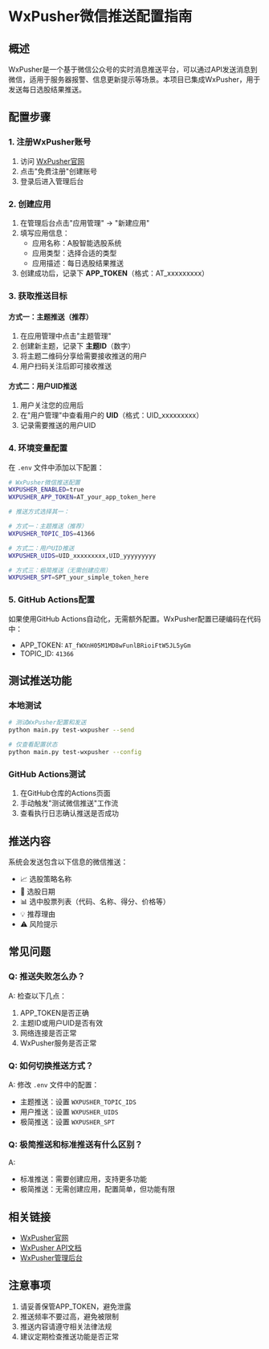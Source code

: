 # WxPusher微信推送配置指南

## 概述

WxPusher是一个基于微信公众号的实时消息推送平台，可以通过API发送消息到微信，适用于服务器报警、信息更新提示等场景。本项目已集成WxPusher，用于发送每日选股结果推送。

## 配置步骤

### 1. 注册WxPusher账号

1. 访问 [WxPusher官网](https://wxpusher.zjiecode.com/)
2. 点击"免费注册"创建账号
3. 登录后进入管理后台

### 2. 创建应用

1. 在管理后台点击"应用管理" → "新建应用"
2. 填写应用信息：
   - 应用名称：A股智能选股系统
   - 应用类型：选择合适的类型
   - 应用描述：每日选股结果推送
3. 创建成功后，记录下 **APP_TOKEN**（格式：AT_xxxxxxxxx）

### 3. 获取推送目标

#### 方式一：主题推送（推荐）
1. 在应用管理中点击"主题管理"
2. 创建新主题，记录下 **主题ID**（数字）
3. 将主题二维码分享给需要接收推送的用户
4. 用户扫码关注后即可接收推送

#### 方式二：用户UID推送
1. 用户关注您的应用后
2. 在"用户管理"中查看用户的 **UID**（格式：UID_xxxxxxxxx）
3. 记录需要推送的用户UID

### 4. 环境变量配置

在 `.env` 文件中添加以下配置：

```bash
# WxPusher微信推送配置
WXPUSHER_ENABLED=true
WXPUSHER_APP_TOKEN=AT_your_app_token_here

# 推送方式选择其一：

# 方式一：主题推送（推荐）
WXPUSHER_TOPIC_IDS=41366

# 方式二：用户UID推送
WXPUSHER_UIDS=UID_xxxxxxxxx,UID_yyyyyyyyy

# 方式三：极简推送（无需创建应用）
WXPUSHER_SPT=SPT_your_simple_token_here
```

### 5. GitHub Actions配置

如果使用GitHub Actions自动化，无需额外配置。WxPusher配置已硬编码在代码中：
- APP_TOKEN: `AT_fWXnH05M1MD8wFunlBRioiFtW5JL5yGm`
- TOPIC_ID: `41366`

## 测试推送功能

### 本地测试

```bash
# 测试WxPusher配置和发送
python main.py test-wxpusher --send

# 仅查看配置状态
python main.py test-wxpusher --config
```

### GitHub Actions测试

1. 在GitHub仓库的Actions页面
2. 手动触发"测试微信推送"工作流
3. 查看执行日志确认推送是否成功

## 推送内容

系统会发送包含以下信息的微信推送：

- 📈 选股策略名称
- 📅 选股日期
- 📊 选中股票列表（代码、名称、得分、价格等）
- 💡 推荐理由
- ⚠️ 风险提示

## 常见问题

### Q: 推送失败怎么办？
A: 检查以下几点：
1. APP_TOKEN是否正确
2. 主题ID或用户UID是否有效
3. 网络连接是否正常
4. WxPusher服务是否正常

### Q: 如何切换推送方式？
A: 修改 `.env` 文件中的配置：
- 主题推送：设置 `WXPUSHER_TOPIC_IDS`
- 用户推送：设置 `WXPUSHER_UIDS`
- 极简推送：设置 `WXPUSHER_SPT`

### Q: 极简推送和标准推送有什么区别？
A: 
- 标准推送：需要创建应用，支持更多功能
- 极简推送：无需创建应用，配置简单，但功能有限

## 相关链接

- [WxPusher官网](https://wxpusher.zjiecode.com/)
- [WxPusher API文档](https://wxpusher.zjiecode.com/docs/)
- [WxPusher管理后台](https://wxpusher.zjiecode.com/admin/)

## 注意事项

1. 请妥善保管APP_TOKEN，避免泄露
2. 推送频率不要过高，避免被限制
3. 推送内容请遵守相关法律法规
4. 建议定期检查推送功能是否正常
